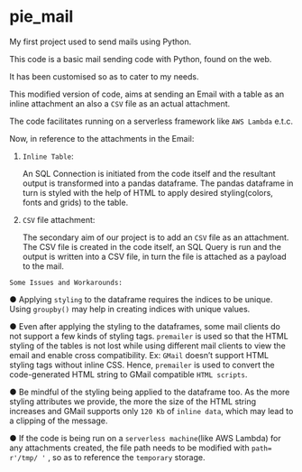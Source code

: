 # pie_mail
My first project used to send mails using Python.

This code is a basic mail sending code with Python, found on the web.

It has been customised so as to cater to my needs.

This modified version of code, aims at sending an Email with a table as an inline attachment an also a `CSV` file as an actual attachment.

The code facilitates running on a serverless framework like `AWS Lambda` e.t.c.

Now, in reference to the attachments in the Email:

1. `Inline Table`:

    An SQL Connection is initiated from the code itself and the resultant output is transformed into a pandas dataframe.
    The pandas dataframe in turn is styled with the help of HTML to apply desired styling(colors, fonts and grids) to the table.    
  
2. `CSV` file attachment:

    The secondary aim of our project is to add an `CSV` file as an attachment.
    The CSV file is created in the code itself, an SQL Query is run and the output is written into a CSV file, in turn the file is           attached as a payload to the mail.
    

`Some Issues and Workarounds:`

● Applying `styling` to the dataframe requires the indices to be unique.
  Using `groupby()` may help in creating indices with unique values.

● Even after applying the styling to the dataframes, some mail clients do not support a few
  kinds of styling tags.
  `premailer` is used so that the HTML styling of the tables is not lost while using different mail clients to view the email and enable    cross compatibility.
  Ex: `GMail` doesn’t support HTML styling tags without inline CSS.
  Hence, `premailer` is used to convert the code-generated HTML string to GMail compatible
  `HTML scripts`.

● Be mindful of the styling being applied to the dataframe too.
  As the more styling attributes we provide, the more the size of the HTML string increases
  and GMail supports only `120 Kb` of `inline data`, which may lead to a clipping of the
  message.

● If the code is being run on a `serverless machine`(like AWS Lambda) for any attachments
  created, the file path needs to be modified with `path= r'/tmp/ '` , so as to reference the
  `temporary` storage.
